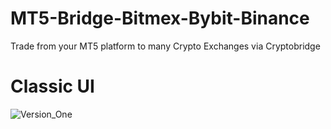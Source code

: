 # MT5-Bridge-Bitmex-Bybit-Binance
Trade from your MT5 platform to many Crypto Exchanges via Cryptobridge

# Classic UI
![Version_One](https://i.imgur.com/HJ3fDLu.png)
